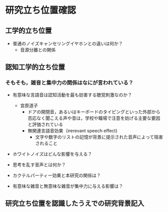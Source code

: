 # 研究立ち位置確認
## 工学的立ち位置
- 普通のノイズキャンセリングイヤホンとの違いは何か？
  - 音源分離との関係
## 認知工学的立ち位置
### そもそも，雑音と集中力の関係はなにが言われている？
- 有意味な言語音は認知活動を最も妨害する聴覚刺激なのか？
  - 宮原道子
    - ドアの開閉音，あるいはキーボードのタイピングといった外部から否応なく聞こえる声や音は，学校や職場で注意を妨げる主要な要因と評価されている
    - 無関連言語音効果（irerevant speech effect)
      - 文字や数字のリストの記憶が背景に提示された音声によって阻害されること  


- ホワイトノイズはどんな影響を与える？
- 思考を乱す音声とは何か？
- カクテルパーティー効果と本研究の関係は？
- 有意味な雑音と無意味な雑音が集中力に与える影響は？
## 研究立ち位置を認識したうえでの研究背景記入